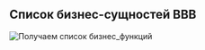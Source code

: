 ## Список бизнес-сущностей BBB

![Получаем список бизнес_функций](@entity/automated_capability/automated_capability_table_business_entities)